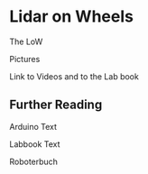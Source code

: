 # Lidar on Wheels

The LoW

Pictures

Link to Videos and to the Lab book

## Further Reading

Arduino Text

Labbook Text

Roboterbuch
